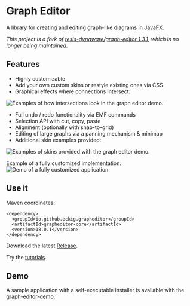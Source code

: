 Graph Editor
==========

A library for creating and editing graph-like diagrams in JavaFX.

*This project is a fork of [tesis-dynaware/graph-editor 1.3.1](https://github.com/tesis-dynaware/graph-editor), which is no longer being maintained.*

## Features

+ Highly customizable
+ Add your own custom skins or restyle existing ones via CSS
+ Graphical effects where connections intersect:

![Examples of how intersections look in the graph editor demo.](intersectionExamples.png)

+ Full undo / redo functionality via EMF commands
+ Selection API with cut, copy, paste
+ Alignment (optionally with snap-to-grid)
+ Editing of large graphs via a panning mechanism & minimap
+ Additional skin examples provided:

![Examples of skins provided with the graph editor demo.](skinExamples.png)

Example of a fully customized implementation:
![Demo of a fully customized application.](demo.gif)

## Use it

Maven coordinates:
```
<dependency>
  <groupId>io.github.eckig.grapheditor</groupId>
  <artifactId>grapheditor-core</artifactId>
  <version>18.0.1</version>
</dependency>
```
Download the latest [Release](https://github.com/eckig/graph-editor/releases).

Try the [tutorials](https://github.com/eckig/graph-editor/wiki).

## Demo

A sample application with a self-executable installer is available with the [graph-editor-demo](https://github.com/eckig/graph-editor-demo).
